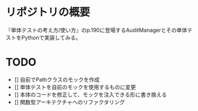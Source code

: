 # リポジトリの概要
『単体テストの考え方/使い方』のp.190に登場するAuditManagerとその単体テストをPythonで実装してみる。

# TODO
- [] 自前でPathクラスのモックを作成
- [] 単体テストを自前のモックを使用するものに変更
- [] 本体のコードを修正して、モックを注入できる形に書き換える
- [] 関数型アーキテクチャへのリファクタリング
